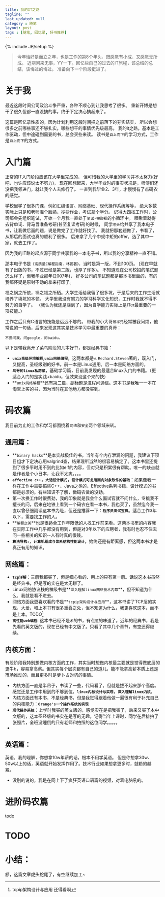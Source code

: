 ```yaml
---
title: 我的IT之路
tagline: ""
last_updated: null
category : 随笔
layout: post
tags : [随笔, 回忆录, 好书推荐]
---
```

{% include JB/setup %}

> 今年恰好是而立之年，也是工作的第8个年头，既感觉有小成，又感觉无所成。
> 近期闲来无事，YY一下。回忆些自己的过去的IT旅程，该总结的总结，该悔过的悔过。
> 准备向下一个阶段挺进了。

<!-- more -->

关于我
===============================================================================

最近这段时间公司政治斗争严重，各种不顺心到让我思考了很多。
重新开博是想干了很久但都一直没搞的事，终于下定决心搞起来了。

这篇是回忆录性质的，因为计划利用这段时间把之前落下的夯实结实，
所以会想很多之前哪些事还不够扎实，哪些想干的事情优先级最高。
我的it之路，基本是工作驱动，但中途碰到需要的书，总会买些来读。
读书是`自上而下`的学习方式，工作是`自上而下`的方式。


入门篇
==============================================================================

正常的IT入门阶段应该在大学里完成的，
但可惜我的大学里的学习并不太努力(好吧，也许应该说太不努力)，
现在回想起来，大学毕业时的事实状况是，师傅们还没把我领进门，就让我个人去修行了。
一直到我毕业2、3年，才慢慢有了点码农的感觉。

学校里学了很多门课，例如汇编语言、网络基础、现代操作系统等等，
绝大多数实际上只是和老师混个脸熟，抄抄作业，考试拿个学分。
记得大四找工作时，公司都会先组织笔试，开始一个月我一直处于`笔试-被鄙视`的小循环中。
眼瞅着就得去背单词、背马哲准备考研(甚至复读考研)的时候，
同学`老头`给共享了我本电子书，让我做后面的题，说是做完了工作就好找了。
我就把那套题做了，书看了，从那后的面试也真的顺利了很多。
后来拿了几个中规中矩的offer，选了其中一家，就去工作了。

因为我的IT路的起点源于同学共享我的一本电子书，所以我的分享精神一直不错。

那本电子书是`《高质量C编程指南，林锐著》`，当时是第一版，不到100页。
(现在早就有了出版的书，不过已经是第二版，也厚了许多)。
不知道现在公司校招的笔试题怎么样了，但我毕业那年(2007年)，
好多公司的笔试题都是那本书里面的，有的我都怀疑是原封不动的拿来打印了。

福之祸之所依，祸之福之所栖。大学生活给我留了很多坑，于是后来的工作生活就培养了填坑的本领。
大学里我没有努力的学习科学文化知识，工作时我就不得不努力的自学了。
（我认为我还是赚到了，因为自学能力实际上是ITer最重要的一项技能。）

工作之后只有C语言的技能是远远不够的。
带我的小大哥`景祥兄`经常被我问烦，他常说的一句话，后来发现这其实是技术学习中最重要的真谛：

``` tips
不要问我，问google，问baidu。
```

以下是带我离开了菜鸟阶段的几本好书，都是经典书籍：

* **`unix高级环境编程`**,**`unix网络编程`**，这两本都是`w.Rechard.Steven`著的，既入门，又提高，圣经级别的好书，前一本是Linux通用，后一本是网络方面的。
* **`鸟哥的linux私房菜`**，基础学习篇，目前我发现的最适合linux入门的书籍。（更适合入门的是实践+baidu，但效果没这个来的快）
* **`unix网络编程`**还有第二篇，副标题是进程间通信。这本书是我唯一一本在淘宝上买的书，因为当时在其他地方都没买到。


码农篇
==============================================================================

我目前为止的工作和学习都围绕着`网络`和`安全`两个领域来转。

通用篇：
----------

* **`binary hacks`**是本实战极佳的书，当年有个内存泄漏的问题，我建议下项目组才下定决心用valgrind查，结果理所当然的很容易搞定了。这本书里还提到了很多平时用不到的比如elf的内容，但对只是积累很有帮助。唯一的缺点就是作者是个小日本，让我不太爽。。。。
* **`effective c++`，`大话设计模式`，`设计模式可复用面向对象软件的基础`**：如果像我一样在工作中需要搞些C++、Java之类的，Effective系列书籍、设计模式的书都是必须的。有些知识不了解，做码农做的没劲。
* 第一次换工作时很费劲，我的印象就是我会什么面试官就不问什么，专挑我不擅长的问，后来在地铁上看到一个码农在看一本书，我也买了，虽然迄今我一直以曾仔细阅读这本书为耻，但还是推荐一下：**`程序员面试宝典`**。适合工作3年以下，需要找工作的人。
* **`编程之美`**也是很适合工作年限低的人找工作前来看。这两本书里的内容我在实际工作中几乎都没有用到，但是对3年以下的应聘者，我有时也忍不住去问一些相关的知识--人有时真的很贱。
* **`算法导构:`**，**`计算机组成与体系结构性能设计`**，始终还是有距离感，但这两本书才是真正有用的知识。


网络篇：
-----------

* **`tcp详解`**：三册我都买了，但是细心看的、用上的只有第一册。话说这本书虽然是经典书，但是写的实在是太无聊了。
* Linux网络协议栈的神级书是**`深入理解linux网络技术内幕`**，但不知道为什么，我就是看不进去。
* 网络方面我更喜欢看的书是**`tcpip架构设计与应用`**，这本书讲了TCP层的实现，大爱，和上本书有很多重叠之处，但不知道为什么，我更喜欢这本，而不是上本。TODO[^1]
* **`高性能web编程`**: 这本书已经不是`术`的书，有点`道`的味道了，近年的经典书，我是先看的英文版的，现在已经有中文版了。只看了其中几个章节，有空还得继续。



内核方面：
-------------

有段阶段我特别想做内核方面的工作，其实当时想做内核最主要就是觉得做底层的更牛b，容易拿高薪。但其实每个层次都有自己的道儿，能不能拿高薪本质上还是市场推动的，而且更多时是萝卜占对坑的事情。

* 内核方面一直是半吊子，书读了一些，代码看了，但就是拔不起来那个高度。感觉还是工作中用到的不够到位。**`linux内核设计与实现`**，**`深入理解linux内核`**。
* 内核方面还有本书，不是经典书，但是我觉得跟着他做一遍很有利于补充自己的内核能力：**`Orange's一个操作系统的实现`**
* **`现代操作系统`**：上学时我买的英文版的，感觉实在是把我害了，后来又买了本中文版的，这本圣经级的书实在是写的无趣，记得当年上课时，同学在后排拍了张照片，全班没睡倒的只有老师和拍照的这位同学。。。。。
* 

英语篇：
----------

英语，我的理解，你想拿10w年薪的话，根本不用学英语。
但是你想拿30w、50w以上的话，英语就开始发挥作用了。技术行业如果想拿更多时，就勒的越紧。

* 没别的说的，我是在网上下了疯狂英语口语篇的视频，对着电脑吼的。

进阶码农篇
==============================================================================

todo


TODO
=======================

[^1]: tcpip架构设计与应用 还得看啊

小结：
======================

额，这篇文章虎头蛇尾了，有空继续加工~




